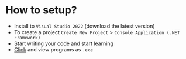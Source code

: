 # How to setup?
- Install to `Visual Studio 2022` (download the latest version)
- To create a project `Create New Project` > `Console Application (.NET Framework)`
- Start writing your code and start learning
- [Click](https://github.com/ardaltunel/c-sharp-ogren/releases) and view programs as `.exe`
